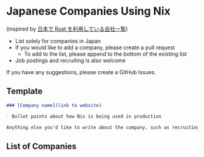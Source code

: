 # Japanese Companies Using Nix

(inspired by [日本で Rust を利用している会社一覧](https://github.com/fnwiya/japanese-rust-companies))

- List solely for companies in Japan
- If you would like to add a company, please create a pull request
    - To add to the list, please append to the bottom of the existing list
- Job postings and recruiting is also welcome

If you have any suggestions, please create a GitHub Issues.

## Template

```Markdown
### [Company name](link to website)

- Bullet points about how Nix is being used in production

Anything else you'd like to write about the company, such as recruiting information.
```

## List of Companies
